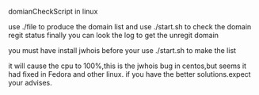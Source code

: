 domianCheckScript
in linux

use ./file to produce the domain list
and use ./start.sh to check the domain regit status
finally you can look the log to get the unregit domain

you must have install jwhois before your use ./start.sh to make the list

it will cause the cpu to 100%,this is the jwhois bug in centos,but seems it had fixed in Fedora and other linux.
if you have the better solutions.expect your advises.
